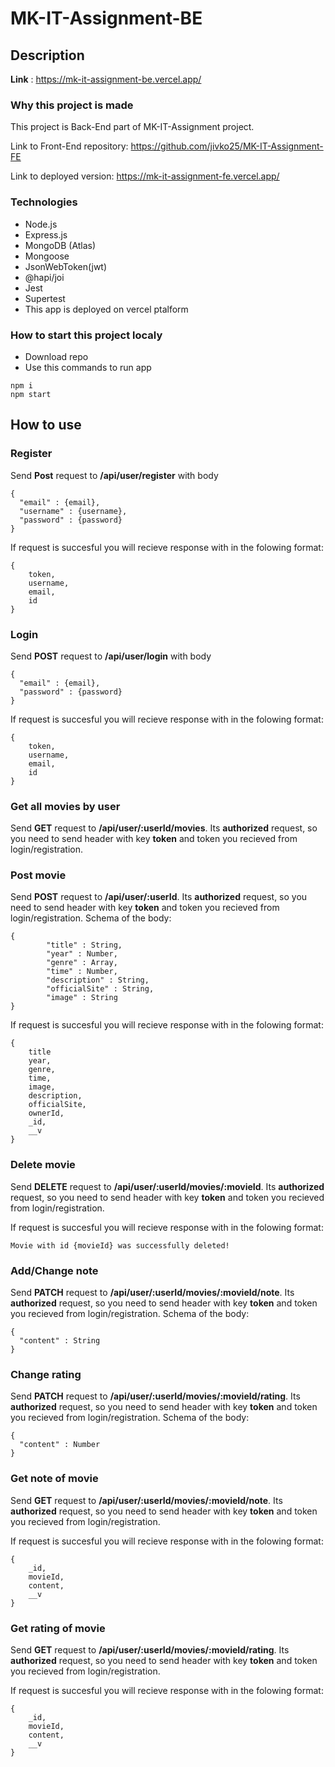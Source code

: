 # MK-IT-Assignment-BE

## Description

**Link** : https://mk-it-assignment-be.vercel.app/

### Why this project is made

This project is Back-End part of MK-IT-Assignment project.

Link to Front-End repository: https://github.com/jivko25/MK-IT-Assignment-FE

Link to deployed version: https://mk-it-assignment-fe.vercel.app/

### Technologies

* Node.js
* Express.js
* MongoDB (Atlas)
* Mongoose
* JsonWebToken(jwt)
* @hapi/joi
* Jest
* Supertest
* This app is deployed on vercel ptalform

### How to start this project localy

* Download repo
* Use this commands to run app

```
npm i
npm start
```

## How to use

### Register

Send **Post** request to **/api/user/register** with body
```
{
  "email" : {email},
  "username" : {username},
  "password" : {password}
}
```

If request is succesful you will recieve response with in the folowing format:
```
{
    token,
    username,
    email,
    id
}
```

### Login

Send **POST** request to **/api/user/login** with body
```
{
  "email" : {email},
  "password" : {password}
}
```

If request is succesful you will recieve response with in the folowing format:
```
{
    token,
    username,
    email,
    id
}
```

### Get all movies by user

Send **GET** request to **/api/user/:userId/movies**. Its **authorized** request, so you need to send header with key **token** and token you recieved from login/registration.

### Post movie

Send **POST** request to **/api/user/:userId**. Its **authorized** request, so you need to send header with key **token** and token you recieved from login/registration. Schema of the body:

```
{
        "title" : String,
        "year" : Number,
        "genre" : Array,
        "time" : Number,
        "description" : String,
        "officialSite" : String,
        "image" : String
}
```

If request is succesful you will recieve response with in the folowing format:
```
{
    title
    year,
    genre,
    time,
    image,
    description,
    officialSite,
    ownerId,
    _id,
    __v
}
```

### Delete movie

Send **DELETE** request to **/api/user/:userId/movies/:movieId**. Its **authorized** request, so you need to send header with key **token** and token you recieved from login/registration. 

If request is succesful you will recieve response with in the folowing format:

```
Movie with id {movieId} was successfully deleted!
```

### Add/Change note

Send **PATCH** request to **/api/user/:userId/movies/:movieId/note**. Its **authorized** request, so you need to send header with key **token** and token you recieved from login/registration.
Schema of the body:
```
{
  "content" : String
}
```

### Change rating

Send **PATCH** request to **/api/user/:userId/movies/:movieId/rating**. Its **authorized** request, so you need to send header with key **token** and token you recieved from login/registration.
Schema of the body:
```
{
  "content" : Number
}
```

### Get note of movie

Send **GET** request to **/api/user/:userId/movies/:movieId/note**. Its **authorized** request, so you need to send header with key **token** and token you recieved from login/registration.

If request is succesful you will recieve response with in the folowing format:
```
{
    _id,
    movieId,
    content,
    __v
}
```

### Get rating of movie

Send **GET** request to **/api/user/:userId/movies/:movieId/rating**. Its **authorized** request, so you need to send header with key **token** and token you recieved from login/registration.

If request is succesful you will recieve response with in the folowing format:
```
{
    _id,
    movieId,
    content,
    __v
}
```
